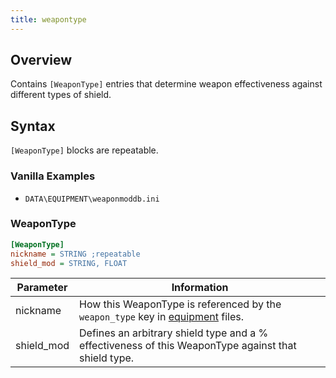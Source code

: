 ```yaml
---
title: weapontype
---
```


## Overview

Contains `[WeaponType]` entries that determine weapon effectiveness against different types of shield.

## Syntax

`[WeaponType]` blocks are repeatable.

### Vanilla Examples

* `DATA\EQUIPMENT\weaponmoddb.ini`

### WeaponType

```ini
[WeaponType]
nickname = STRING ;repeatable
shield_mod = STRING, FLOAT
```

| Parameter  | Information                                                                                         |
| ---------- | --------------------------------------------------------------------------------------------------- |
| nickname   | How this WeaponType is referenced by the `weapon_type` key in [equipment](./equipment.md) files.    |
| shield_mod | Defines an arbitrary shield type and a % effectiveness of this WeaponType against that shield type. |
